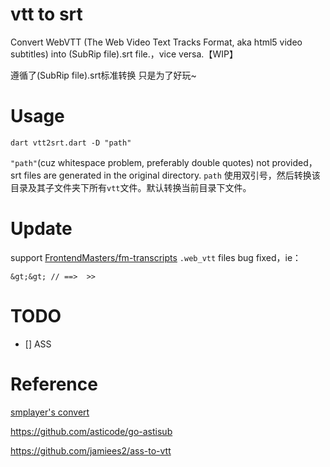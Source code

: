 # vtt to srt

Convert WebVTT (The Web Video Text Tracks Format, aka html5 video subtitles) into (SubRip file).srt file.，vice versa.【WIP】

遵循了(SubRip file).srt标准转换
只是为了好玩~

# Usage
```
dart vtt2srt.dart -D "path"
```

`"path"`(cuz whitespace problem, preferably double quotes) not provided，srt files are generated in the original directory.
`path` 使用双引号，然后转换该目录及其子文件夹下所有`vtt`文件。默认转换当前目录下文件。

# Update

support [FrontendMasters/fm-transcripts](https://github.com/FrontendMasters/fm-transcripts/)  `.web_vtt` files bug fixed，ie：
```
&gt;&gt; // ==>  >>
```

# TODO
- [] ASS


# Reference
[smplayer's convert](https://chromecast.smplayer.info/convert-srt-to-vtt/)

https://github.com/asticode/go-astisub

https://github.com/jamiees2/ass-to-vtt
